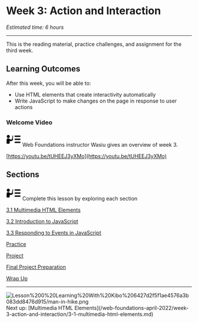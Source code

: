 # Week 3: Action and Interaction

*Estimated time: 6 hours*

---

This is the reading material, practice challenges, and assignment for the third week. 

## **Learning Outcomes**

After this week, you will be able to:

- Use HTML elements that create interactivity automatically
- Write JavaScript to make changes on the page in response to user actions

### Welcome Video

<aside>
<img src="instruction.png" alt="instruction.png" width="40px" /> Web Foundations instructor Wasiu gives an overview of week 3.

</aside>

[https://youtu.be/tUHEEJ3yXMo](https://youtu.be/tUHEEJ3yXMo)

## Sections

<aside>
<img src="instruction.png" alt="instruction.png" width="40px" /> Complete this lesson by exploring each section

</aside>

[3.1 Multimedia HTML Elements](/web-foundations-april-2022/week-3-action-and-interaction/3-1-multimedia-html-elements.md)

[3.2 Introduction to JavaScript](/web-foundations-april-2022/week-3-action-and-interaction/3-2-introduction-to-javascript.md)

[3.3 Responding to Events in JavaScript](/web-foundations-april-2022/week-3-action-and-interaction/3-3-responding-to-events-in-javascript.md)

[Practice](/web-foundations-april-2022/week-3-action-and-interaction/practice.md)

[Project ](/web-foundations-april-2022/week-3-action-and-interaction/project.md)

[Final Project Preparation](/web-foundations-april-2022/week-3-action-and-interaction/final-project-preparation.md)

[Wrap Up](/web-foundations-april-2022/week-3-action-and-interaction/wrap-up.md)

---

<aside>
<img src="Lesson%200%20Learning%20With%20Kibo%206427d2f5f1ae4576a3b083dd8476d915/man-in-hike.png" alt="Lesson%200%20Learning%20With%20Kibo%206427d2f5f1ae4576a3b083dd8476d915/man-in-hike.png" width="40px" /> Next up: [Multimedia HTML Elements](/web-foundations-april-2022/week-3-action-and-interaction/3-1-multimedia-html-elements.md)

</aside>